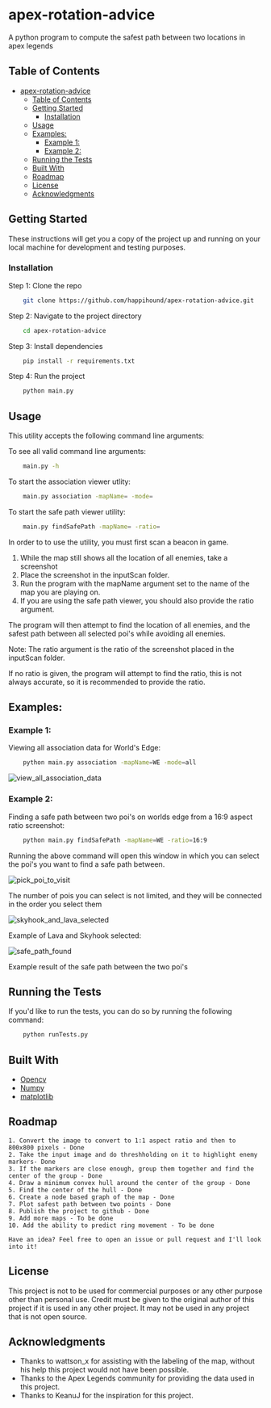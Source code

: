 # apex-rotation-advice

A python program to compute the safest path between two locations in apex legends

## Table of Contents

- [apex-rotation-advice](#apex-rotation-advice)
  - [Table of Contents](#table-of-contents)
  - [Getting Started](#getting-started)
    - [Installation](#installation)
  - [Usage](#usage)
  - [Examples:](#examples)
    - [Example 1:](#example-1)
    - [Example 2:](#example-2)
  - [Running the Tests](#running-the-tests)
  - [Built With](#built-with)
  - [Roadmap](#roadmap)
  - [License](#license)
  - [Acknowledgments](#acknowledgments)

## Getting Started

These instructions will get you a copy of the project up and running on your local machine for development and testing purposes.
 

### Installation

Step 1: Clone the repo
```bash
    git clone https://github.com/happihound/apex-rotation-advice.git
```
Step 2: Navigate to the project directory
```bash
    cd apex-rotation-advice
```
Step 3: Install dependencies
```bash
    pip install -r requirements.txt
```
Step 4: Run the project
```bash
    python main.py
```

## Usage
This utility accepts the following command line arguments:

To see all valid command line arguments:
```bash
    main.py -h
```
To start the association viewer utlity:
```bash
    main.py association -mapName= -mode=
```
To start the safe path viewer utility:
```bash
    main.py findSafePath -mapName= -ratio= 
```
In order to to use the utility, you must first scan a beacon in game.
1. While the map still shows all the location of all enemies, take a screenshot
2. Place the screenshot in the inputScan folder.
3. Run the program with the mapName argument set to the name of the map you are playing on.
4. If you are using the safe path viewer, you should also provide the ratio argument.
   

The program will then attempt to find the location of all enemies, and the safest path between all selected poi's while avoiding all enemies.

Note:
The ratio argument is the ratio of the screenshot placed in the inputScan folder. 

If no ratio is given, the program will attempt to find the ratio, this is not always accurate, so it is recommended to provide the ratio.

## Examples:

### Example 1:
Viewing all association data for World's Edge:
```bash
    python main.py association -mapName=WE -mode=all
```
![view_all_association_data](githubImages/view_all.png)


### Example 2:
Finding a safe path between two poi's on worlds edge from a 16:9 aspect ratio screenshot:
```bash
    python main.py findSafePath -mapName=WE -ratio=16:9
```
Running the above command will open this window in which you can select the poi's you want to find a safe path between. 


![pick_poi_to_visit](githubImages/pick_poi_to_visit.png)

The number of pois you can select is not limited, and they will be connected in the order you select them


![skyhook_and_lava_selected](githubImages/skyhook_lava_selected.png)

Example of Lava and Skyhook selected:


![safe_path_found](githubImages/safe_path.png)


Example result of the safe path between the two poi's


## Running the Tests

If you'd like to run the tests, you can do so by running the following command:
```bash
    python runTests.py
```

## Built With

* [Opencv](https://opencv.org/)
* [Numpy](https://numpy.org/)
* [matplotlib](https://matplotlib.org/)


## Roadmap

    1. Convert the image to convert to 1:1 aspect ratio and then to 800x800 pixels - Done
    2. Take the input image and do threshholding on it to highlight enemy markers- Done
    3. If the markers are close enough, group them together and find the center of the group - Done
    4. Draw a minimum convex hull around the center of the group - Done
    5. Find the center of the hull - Done
    6. Create a node based graph of the map - Done
    7. Plot safest path between two points - Done
    8. Publish the project to github - Done
    9. Add more maps - To be done
    10. Add the ability to predict ring movement - To be done

    Have an idea? Feel free to open an issue or pull request and I'll look into it!

## License

This project is not to be used for commercial purposes or any other purpose other than personal use.
Credit must be given to the original author of this project if it is used in any other project.
It may not be used in any project that is not open source.

## Acknowledgments

* Thanks to wattson_x for assisting with the labeling of the map, without his help this project would not have been possible.
* Thanks to the Apex Legends community for providing the data used in this project. 
* Thanks to KeanuJ for the inspiration for this project.